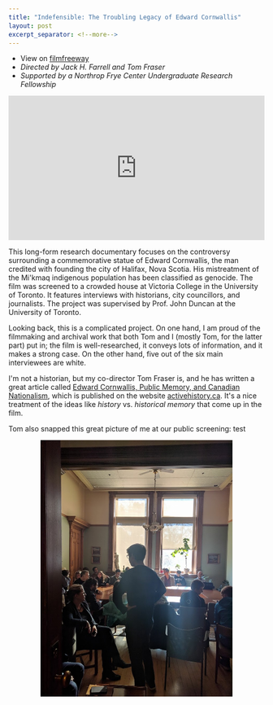```yaml
---
title: "Indefensible: The Troubling Legacy of Edward Cornwallis"
layout: post
excerpt_separator: <!--more-->
---
```

- View on <a href = "https://filmfreeway.com/indefensibleTheTroublingLegacyofEdwardCornwallis" target = "_blank">filmfreeway</a>
- *Directed by Jack H. Farrell and Tom Fraser*
- *Supported by a Northrop Frye Center Undergraduate Research Fellowship*

<div style="margin-top:1em;margin-bottom:1em">
  <div style="position:relative;padding-top:56.25%;">
    <iframe src="https://www.youtube.com/embed/5czbjc4iVMA" frameborder="0" allowfullscreen
      style="position:absolute;top:0;left:0;width:100%;height:100%;"></iframe>
  </div>
</div>


This long-form research documentary focuses on the controversy surrounding a commemorative statue of Edward Cornwallis, the man credited with founding the city of Halifax, Nova Scotia.  His mistreatment of the Mi'kmaq indigenous population has been classified as genocide. The film was screened to a crowded house at Victoria College in the University of Toronto.  It features interviews with historians, city councillors, and journalists.  The project was supervised by Prof. John Duncan at the University of Toronto.

<!--more-->

 Looking back, this is a complicated project.  On one hand, I am proud of the filmmaking and archival work that both Tom and I (mostly Tom, for the latter part) put in; the film is well-researched, it conveys lots of information, and it makes a strong case.  On the other hand, five out of the six main interviewees are white.

 I'm not a historian, but my co-director Tom Fraser is, and he has written a great article called <a href = "https://activehistory.ca/2018/03/edward-cornwallis-public-memory-and-canadian-nationalism/" target = "_blank">Edward Cornwallis, Public Memory, and Canadian Nationalism</a>, which is published on the website <a href = "https://activehistory.ca" target = "_blank">activehistory.ca</a>.  It's a nice treatment of the ideas like *history* vs. *historical memory* that come up in the film.

 Tom also snapped this great picture of me at our public screening: test
 <center>
 <img style = "width: 75%;
  height: auto;" src = "/assets/screening.jpg">
 </center>
